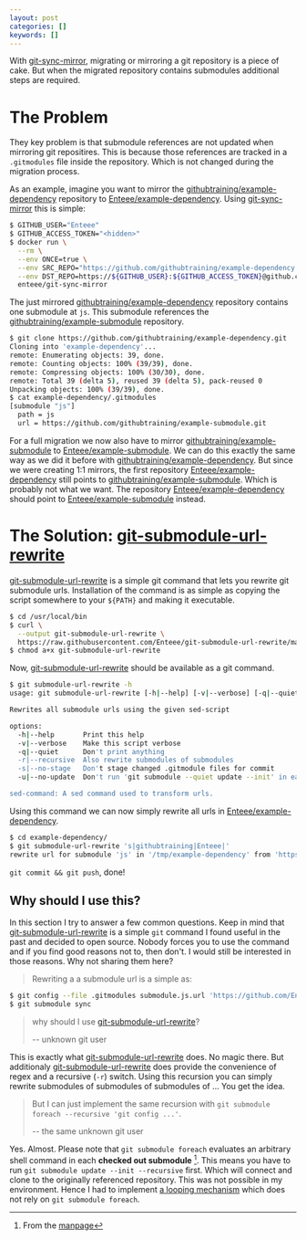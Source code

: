 ```yaml
---
layout: post
categories: []
keywords: []
---
```


With [git-sync-mirror], migrating or mirroring a git repository is a piece of
cake. But when the migrated repository contains submodules additional steps are
required.

# The Problem

They key problem is that submodule references are not updated when mirroring
git repositires. This is because those references are tracked in a `.gitmodules`
file inside the repository. Which is not changed during the migration process.

As an example, imagine you want to mirror the [githubtraining/example-dependency]
repository to [Enteee/example-dependency]. Using [git-sync-mirror] this is simple:

```sh
$ GITHUB_USER="Enteee"
$ GITHUB_ACCESS_TOKEN="<hidden>"
$ docker run \
  --rm \
  --env ONCE=true \
  --env SRC_REPO="https://github.com/githubtraining/example-dependency.git" \
  --env DST_REPO=https://${GITHUB_USER}:${GITHUB_ACCESS_TOKEN}@github.com/Enteee/example-dependency.git \
  enteee/git-sync-mirror
```

The just mirrored [githubtraining/example-dependency] repository contains one submodule at `js`.
This submodule references the [githubtraining/example-submodule] repository.

```sh
$ git clone https://github.com/githubtraining/example-dependency.git
Cloning into 'example-dependency'...
remote: Enumerating objects: 39, done.
remote: Counting objects: 100% (39/39), done.
remote: Compressing objects: 100% (30/30), done.
remote: Total 39 (delta 5), reused 39 (delta 5), pack-reused 0
Unpacking objects: 100% (39/39), done.
$ cat example-dependency/.gitmodules
[submodule "js"]
  path = js
  url = https://github.com/githubtraining/example-submodule.git
````

For a full migration we now also have to mirror [githubtraining/example-submodule]
to [Enteee/example-submodule]. We can do this exactly the same way as we did it
before with [githubtraining/example-dependency]. But since we were creating 1:1
mirrors, the first repository [Enteee/example-dependency] still points to
[githubtraining/example-submodule]. Which is probably not what we want. The
repository [Enteee/example-dependency] should point to [Enteee/example-submodule]
instead.

# The Solution: [git-submodule-url-rewrite]

[git-submodule-url-rewrite] is a simple git command that lets you rewrite git
submodule urls. Installation of the command is as simple as copying the script
somewhere to your `${PATH}` and making it executable.

```sh
$ cd /usr/local/bin
$ curl \
  --output git-submodule-url-rewrite \
  https://raw.githubusercontent.com/Enteee/git-submodule-url-rewrite/master/git-submodule-url-rewrite
$ chmod a+x git-submodule-url-rewrite
```

Now, [git-submodule-url-rewrite] should be available as a git command.

```sh
$ git submodule-url-rewrite -h
usage: git submodule-url-rewrite [-h|--help] [-v|--verbose] [-q|--quiet] [-r|--recursive] [-s|--no-stage] [-u|--no-update] sed-command

Rewrites all submodule urls using the given sed-script

options:
  -h|--help       Print this help
  -v|--verbose    Make this script verbose
  -q|--quiet      Don't print anything
  -r|--recursive  Also rewrite submodules of submodules
  -s|--no-stage   Don't stage changed .gitmodule files for commit
  -u|--no-update  Don't run 'git submodule --quiet update --init' in each submodule

sed-command: A sed command used to transform urls.
```

Using this command we can now simply rewrite all urls in [Enteee/example-dependency].
```sh
$ cd example-dependency/
$ git submodule-url-rewrite 's|githubtraining|Enteee|'
rewrite url for submodule 'js' in '/tmp/example-dependency' from 'https://github.com/githubtraining/example-submodule.git' to 'https://github.com/Enteee/example-submodule.git'
```

`git commit && git push`, done!

## Why should I use this?

In this section I try to answer a few common questions. Keep in mind that
[git-submodule-url-rewrite] is a simple `git` command I found useful in the past
and decided to open source. Nobody forces you to use the command and if you find
good reasons not to, then don't. I would still be interested in those reasons.
Why not sharing them here?

> Rewriting a a submodule url is a simple as:
```sh
$ git config --file .gitmodules submodule.js.url 'https://github.com/Enteee/example-submodule.git'
$ git submodule sync
```
> why should I use [git-submodule-url-rewrite]?
>
> -- unknown git user

This is exactly what [git-submodule-url-rewrite] does. No magic there. But
additionaly [git-submodule-url-rewrite] does provide the convenience of regex
and a recursive (`-r`) switch. Using this recursion you can simply rewrite
submodules of submodules of submodules of ... You get the idea.

> But I can just implement the same recursion with
`git submodule foreach --recursive 'git config ...'`.
>
> -- the same unknown git user

Yes. Almost. Please note that `git submodule foreach` evaluates an arbitrary
shell command in each **checked out submodule** [^1]. This means you have to run
`git submodule update --init --recursive` first. Which will connect and clone
to the originally referenced repository. This was not possible in my environment.
Hence I had to implement [a looping mechanism](https://github.com/Enteee/git-submodule-url-rewrite/blob/3d52c605330bebe48c5373fcb5b13dfe8e2264c0/git-submodule-url-rewrite#L109) which does
not rely on `git submodule foreach`.


[^1]: From the [manpage](https://git-scm.com/docs/git-submodule#Documentation/git-submodule.txt-foreach--recursiveltcommandgt)

[git-sync-mirror]:https://hub.docker.com/r/enteee/git-sync-mirror
[githubtraining/example-dependency]:https://github.com/githubtraining/example-dependency.git
[githubtraining/example-submodule]:https://github.com/githubtraining/example-submodule/tree/c3c588713233609f5bbbb2d9e7f3fb4a660f3f72
[Enteee/example-dependency]:https://github.com/Enteee/example-dependency.git
[Enteee/example-submodule]:https://github.com/Enteee/example-submodule.git

[git-submodule-url-rewrite]:https://github.com/Enteee/git-submodule-url-rewrite
